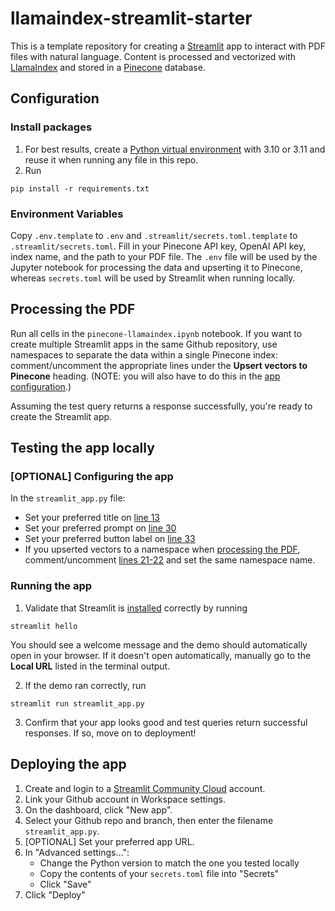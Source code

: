 # llamaindex-streamlit-starter

This is a template repository for creating a [Streamlit](https://streamlit.io) app to interact with PDF files with natural language. Content is processed and vectorized with [LlamaIndex](https://www.llamaindex.ai/) and stored in a [Pinecone](https://pinecone.io) database.

## Configuration

### Install packages

1. For best results, create a [Python virtual environment](https://realpython.com/python-virtual-environments-a-primer/) with 3.10 or 3.11 and reuse it when running any file in this repo.
2. Run

```shell
pip install -r requirements.txt
```

### Environment Variables

Copy `.env.template` to `.env` and `.streamlit/secrets.toml.template` to `.streamlit/secrets.toml`. Fill in your Pinecone API key, OpenAI API key, index name, and the path to your PDF file. The `.env` file will be used by the Jupyter notebook for processing the data and upserting it to Pinecone, whereas `secrets.toml` will be used by Streamlit when running locally.

## Processing the PDF

Run all cells in the `pinecone-llamaindex.ipynb` notebook. If you want to create multiple Streamlit apps in the same Github repository, use namespaces to separate the data within a single Pinecone index: comment/uncomment the appropriate lines under the **Upsert vectors to Pinecone** heading. (NOTE: you will also have to do this in the [app configuration](#optional-configuring-the-app).)

Assuming the test query returns a response successfully, you're ready to create the Streamlit app.

## Testing the app locally

### [OPTIONAL] Configuring the app

In the `streamlit_app.py` file:

- Set your preferred title on [line 13](https://github.com/pinecone-field/llamaindex-streamlit-starter/blob/ed56db5bdcb940bece8c68f9034debd83d3e3e41/streamlit_app.py#L13)
- Set your preferred prompt on [line 30](https://github.com/pinecone-field/llamaindex-streamlit-starter/blob/ed56db5bdcb940bece8c68f9034debd83d3e3e41/streamlit_app.py#L30)
- Set your preferred button label on [line 33](https://github.com/pinecone-field/llamaindex-streamlit-starter/blob/ed56db5bdcb940bece8c68f9034debd83d3e3e41/streamlit_app.py#L33)
- If you upserted vectors to a namespace when [processing the PDF](#processing-the-pdf), comment/uncomment [lines 21-22](https://github.com/pinecone-field/llamaindex-streamlit-starter/blob/ed56db5bdcb940bece8c68f9034debd83d3e3e41/streamlit_app.py#L21) and set the same namespace name.

### Running the app

1. Validate that Streamlit is [installed](#install-packages) correctly by running

```shell
streamlit hello
```

You should see a welcome message and the demo should automatically open in your browser. If it doesn't open automatically, manually go to the **Local URL** listed in the terminal output.

2. If the demo ran correctly, run

```shell
streamlit run streamlit_app.py
```

3. Confirm that your app looks good and test queries return successful responses. If so, move on to deployment!

## Deploying the app

1. Create and login to a [Streamlit Community Cloud](https://share.streamlit.io) account.
2. Link your Github account in Workspace settings.
3. On the dashboard, click "New app".
4. Select your Github repo and branch, then enter the filename `streamlit_app.py`.
5. [OPTIONAL] Set your preferred app URL.
6. In "Advanced settings...":
   - Change the Python version to match the one you tested locally
   - Copy the contents of your `secrets.toml` file into "Secrets"
   - Click "Save"
7. Click "Deploy"

